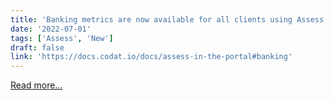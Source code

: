 ```yaml
---
title: 'Banking metrics are now available for all clients using Assess. '
date: '2022-07-01'
tags: ['Assess', 'New']
draft: false
link: 'https://docs.codat.io/docs/assess-in-the-portal#banking'
---
```


[Read more...](https://docs.codat.io/docs/assess-in-the-portal#banking)
